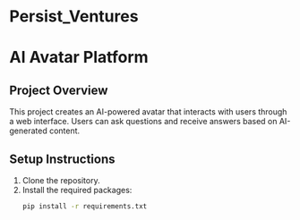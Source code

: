 # Persist_Ventures

# AI Avatar Platform

## Project Overview
This project creates an AI-powered avatar that interacts with users through a web interface. Users can ask questions and receive answers based on AI-generated content.

## Setup Instructions
1. Clone the repository.
2. Install the required packages:
   ```bash
   pip install -r requirements.txt
   
